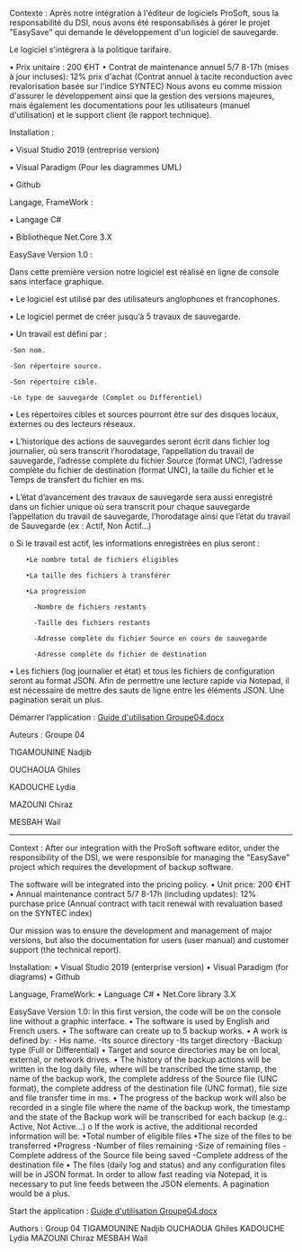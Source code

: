 Contexte :
Après notre intégration à l'éditeur de logiciels ProSoft, sous la responsabilité du DSI, nous avons été responsabilisés à gérer le projet "EasySave" qui demande le développement d'un logiciel de sauvegarde.

Le logiciel s'intégrera à la politique tarifaire.

•	Prix unitaire : 200 €HT
•	Contrat de maintenance annuel 5/7 8-17h (mises à jour incluses): 12% prix d'achat (Contrat annuel à tacite reconduction avec revalorisation basée sur l'indice SYNTEC)
Nous avons eu comme mission d'assurer le développement ainsi que la gestion des versions majeures, mais également les documentations pour les utilisateurs (manuel d'utilisation) et le support client (le rapport technique).

Installation : 

•	Visual Studio 2019 (entreprise version)

•	Visual Paradigm (Pour les diagrammes UML) 

•	Github

Langage, FrameWork :

•	Langage C#

•	Bibliothèque Net.Core 3.X

EasySave Version 1.0 : 

Dans cette première version notre logiciel est réalisé en ligne de console sans interface graphique.

•	Le logiciel est utilisé par des utilisateurs anglophones et francophones.

•	Le logiciel permet de créer jusqu’à 5 travaux de sauvegarde.

•	Un travail est défini par : 

    -Son nom.
    
    -Son répertoire source.
    
    -Son répertoire cible.
    
  	-Le type de sauvegarde (Complet ou Différentiel)	
	
•	Les répertoires cibles et sources pourront être sur des disques locaux, externes ou des lecteurs réseaux.

•	L’historique des actions de sauvegardes seront écrit dans fichier log journalier, où sera transcrit l’horodatage, l’appellation du travail de sauvegarde, l’adresse complète du fichier Source (format UNC), l’adresse complète du fichier de destination (format UNC), la taille du fichier et le Temps de transfert du fichier en ms.

•	L’état d’avancement des travaux de sauvegarde sera aussi enregistré dans un fichier unique où sera transcrit pour chaque sauvegarde l’appellation du travail de sauvegarde, l’horodatage ainsi que l’état du travail de Sauvegarde (ex : Actif, Non Actif...)

  o	Si le travail est actif, les informations enregistrées en plus seront : 
  
    	•Le nombre total de fichiers éligibles
	
    	•La taille des fichiers à transférer
	
     	•La progression
	
          -Nombre de fichiers restants
	  
          -Taille des fichiers restants
	  
          -Adresse complète du fichier Source en cours de sauvegarde
	  
          -Adresse complète du fichier de destination
	  
•	Les fichiers (log journalier et état) et tous les fichiers de configuration seront au format JSON. Afin de permettre une lecture rapide via Notepad, il est nécessaire de mettre des sauts de ligne entre les éléments JSON. Une pagination serait un plus.

Démarrer l’application :
[Guide d'utilisation Groupe04.docx](https://github.com/Guiltime22/EasySave_Grp4/files/7598919/Guide.d.utilisation.Groupe04.docx)



Auteurs : Groupe 04

TIGAMOUNINE Nadjib

OUCHAOUA Ghiles

KADOUCHE Lydia

MAZOUNI Chiraz

MESBAH Wail

---------------------------------------------------------------------------------------------------------------------------------------------------------------------------------------

Context :
After our integration with the ProSoft software editor, under the responsibility of the DSI, we were responsible for managing the "EasySave" project which requires the development of backup software.

The software will be integrated into the pricing policy.
• Unit price: 200 €HT
• Annual maintenance contract 5/7 8-17h (including updates): 12% purchase price (Annual contract with tacit renewal with revaluation based on the SYNTEC index)

Our mission was to ensure the development and management of major versions, but also the documentation for users (user manual) and customer support (the technical report).

Installation:
• Visual Studio 2019 (enterprise version)
• Visual Paradigm (for diagrams)
•	Github

Language, FrameWork:
• Language C#
• Net.Core library 3.X

EasySave Version 1.0:
In this first version, the code will be on the console line without a graphic interface.
• The software is used by English and French users.
• The software can create up to 5 backup works.
• A work is defined by:
    -	His name.
	  -Its source directory
	  -Its target directory
  	-Backup type (Full or Differential)
• Target and source directories may be on local, external, or network drives.
• The history of the backup actions will be written in the log daily file, where will be transcribed the time stamp, the name of the backup work, the complete address of the Source file (UNC format), the complete address of the destination file (UNC format), file size and file transfer time in ms.
• The progress of the backup work will also be recorded in a single file where the name of the backup work, the timestamp and the state of the Backup work will be transcribed for each backup (e.g.: Active, Not Active...)
      	     o If the work is active, the additional recorded information will be:
                  	•Total number of eligible files
                  	•The size of the files to be transferred
	                  •Progress
                           -Number of files remaining
                           -Size of remaining files
                           -Complete address of the Source file being saved
                           -Complete address of the destination file
• The files (daily log and status) and any configuration files will be in JSON format. In order to allow fast reading via Notepad, it is necessary to put line feeds between the JSON elements. A pagination would be a plus.

Start the application : [Guide d'utilisation Groupe04.docx](https://github.com/Guiltime22/EasySave_Grp4/files/7598921/Guide.d.utilisation.Groupe04.docx)

Authors : Group 04
TIGAMOUNINE Nadjib
OUCHAOUA Ghiles
KADOUCHE Lydia
MAZOUNI Chiraz
MESBAH Wail

